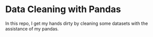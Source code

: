# Data Cleaning with Pandas
In this repo, I get my hands dirty by cleaning some datasets with the assistance of my pandas.
